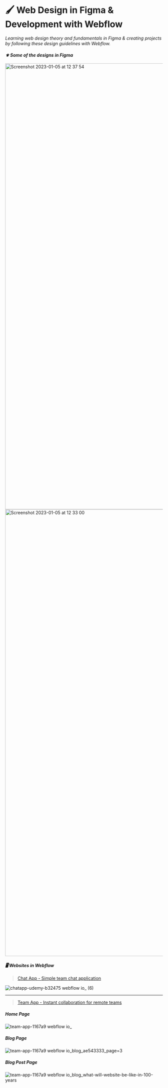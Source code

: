 # 🖌️ Web Design in Figma & Development with Webflow

*Learning web design theory and fundamentals in Figma & creating projects by following these design guidelines with Webflow.*

#### *⚜ Some of the designs in Figma*

<img width="1423" alt="Screenshot 2023-01-05 at 12 37 54" src="https://user-images.githubusercontent.com/46372998/210771773-314e8492-a4df-46cd-9e9a-8efbbf413f42.png">

<img width="1426" alt="Screenshot 2023-01-05 at 12 33 00" src="https://user-images.githubusercontent.com/46372998/210771812-79fbbfd4-f10f-41ab-af16-c7ca4a4b35de.png">

#### *🖥️ Websites in Webflow*

> [Chat App - Simple team chat application](https://chatapp-udemy-b32475.webflow.io/)

![chatapp-udemy-b32475 webflow io_ (6)](https://user-images.githubusercontent.com/46372998/210774313-fc2d4d87-adcb-4639-9e7c-24df024c3b13.png)

<hr />

> [Team App - Instant collaboration for remote teams](https://team-app-1167a9.webflow.io/)

##### Home Page

![team-app-1167a9 webflow io_](https://user-images.githubusercontent.com/46372998/210772747-bd2f5b6e-051c-486a-b00d-8cd294ae75a2.png)

##### Blog Page

![team-app-1167a9 webflow io_blog_ae543333_page=3](https://user-images.githubusercontent.com/46372998/210773534-0f473736-6fed-4445-bfd9-bcf40f9e6061.png)

##### Blog Post Page

![team-app-1167a9 webflow io_blog_what-will-website-be-like-in-100-years](https://user-images.githubusercontent.com/46372998/210773560-90a17e36-ca71-48c4-9696-b8de88e1df77.png)

